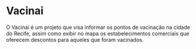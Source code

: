 # Vacinai
O Vacinaí é um projeto que visa informar os pontos de vacinação na cidade do Recife, assim como exibir no mapa os estabelecimentos comerciais que oferecem descontos para aqueles que foram vacinados.
